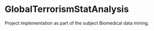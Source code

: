 # GlobalTerrorismStatAnalysis
Project implementation as part of the subject Biomedical data mining. 
